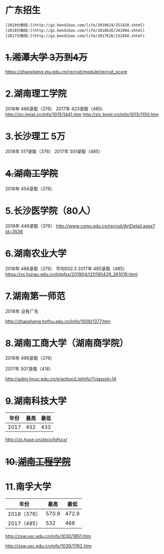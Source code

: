 # 广东招生

```properties
[2019分数段:](http://gz.bendibao.com/life/2019624/251428.shtml)
[2018分数段:](http://gz.bendibao.com/life/2018626/241994.shtml)
[2017分数段:](http://gz.bendibao.com/life/2017626/232450.shtml)
```



# ~~1.湘潭大学 3万到4万~~

https://zhaosheng.xtu.edu.cn/recruit/module/recruit_score

# 2.湖南理工学院 

2018年 486录取（376）
2017年 423录取（485）
http://zjc.hnist.cn/info/1015/1441.htm
http://zjc.hnist.cn/info/1015/1150.htm

# 3.长沙理工 5万

2018年    517录取（376）
2017年	501录取（485）

# ~~4.湖南工学院~~

2018年  454录取（376）

# 5.长沙医学院（80人）

2018年  449录取（376）
http://www.csmu.edu.cn/recruit/ArtDetail.aspx?Id=3536

# 6.湖南农业大学

2018年    488录取（376） 平均502.3
2017年    485录取（485）	
https://zs.hunau.edu.cn/lnlqfsx/201904/t20190429_261019.html



# 7.湖南第一师范

2018年  没有广东

http://zhaosheng.hnfnu.edu.cn/info/1009/1377.htm



# 8.湖南工商大学（**湖南商学院**）

2018年   496录取（376）

2017年   507录取（418）

http://admi.hnuc.edu.cn/e/action/ListInfo/?classid=14



# 9.湖南科技大学

| 年份 | 最高  | 最低 |
| ---- | ---- | ---- |
| 2017 | 452  | 433  |

http://zs.huse.cn/zkcx/lqfscx/

# ~~10.[湖南工程学院](https://zs.hnie.edu.cn/zjc-module-gateway/zjc/menuAndAdmission/menuAndAdmission.html?flag=2&nf=2018&sf=%E5%B9%BF%E4%B8%9C)~~



# 11.南孚大学

| 年份        | 最高  | 最低  |
| ----------- | ----- | ----- |
| 2018（376） | 570.9 | 472.9 |
| 2017（485） | 532   | 468   |

http://zsw.usc.edu.cn/info/1030/1851.htm

http://zsw.usc.edu.cn/info/1030/1762.htm

